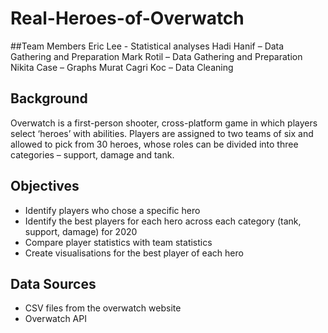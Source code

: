 # Real-Heroes-of-Overwatch

##Team Members
Eric Lee - Statistical analyses 
Hadi Hanif – Data Gathering and Preparation
Mark Rotil – Data Gathering and Preparation
Nikita Case – Graphs 
Murat Cagri Koc – Data Cleaning

## Background 
Overwatch is a first-person shooter, cross-platform game in which players select ‘heroes’ with abilities. Players are assigned to two teams of six and allowed to pick from 30 heroes, whose roles can be divided into three categories – support, damage and tank. 

## Objectives
-	Identify players who chose a specific hero
-	Identify the best players for each hero across each category (tank, support, damage) for 2020
-	Compare player statistics with team statistics
-	Create visualisations for the best player of each hero

## Data Sources
-	CSV files from the overwatch website 
-	Overwatch API 
